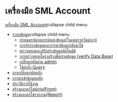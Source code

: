 # เครื่องมือ SML Account

[เครื่องมือ SML
Account](http://www.smlaccount.com/manual/?page_id=2106)collapse child menu

  * [ระบบข้อมูล](http://www.smlaccount.com/manual/?page_id=2328)collapse child menu
    * [กำหนดรูปแบบการค้นหาข้อมูล(ในเมนูรายวันต่างๆ)](http://www.smlaccount.com/manual/?page_id=2332)
    * [การสำรองข้อมูลและการนำข้อมูลกลับมาใช้](http://www.smlaccount.com/manual/?page_id=2336)
    * [ตรวจสอบและปรับปรุงข้อมูลอัตโนมัติ](http://www.smlaccount.com/manual/?page_id=2340)
    * [การตรวจสอบโครงสร้างพื้นฐานข้อมูล (verify Data Base)](http://www.smlaccount.com/manual/?page_id=2344)
    * [เปลี่ยนรหัสผ่าน admin](http://www.smlaccount.com/manual/?page_id=2348)
    * [ใช้คำสั่ง Query](http://www.smlaccount.com/manual/?page_id=2352)
  * [การเปลี่ยนรหัสหลัก](http://www.smlaccount.com/manual/?page_id=2356)
  * [การนำเข้าข้อมูลหลัก](http://www.smlaccount.com/manual/?page_id=2360)
  * [ประวัติการใช้งาน](http://www.smlaccount.com/manual/?page_id=2364)
  * [สร้างและแก้ไขฟอร์ม(From)](http://www.smlaccount.com/manual/?page_id=2368)
  * [สร้างและแก้ไขรายงาน(Report)](http://www.smlaccount.com/manual/?page_id=2372)

